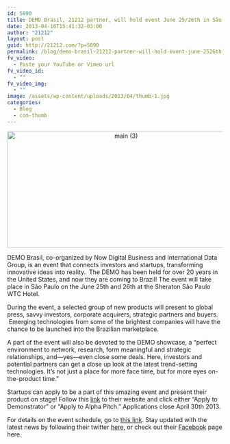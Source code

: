 ```yaml
---
id: 5890
title: DEMO Brasil, 21212 partner, will hold event June 25/26th in São Paulo!
date: 2013-04-16T15:41:32-03:00
author: "21212"
layout: post
guid: http://21212.com/?p=5890
permalink: /blog/demo-brasil-21212-partner-will-hold-event-june-2526th-in-sao-paulo/
fv_video:
  - Paste your YouTube or Vimeo url
fv_video_id:
  - ""
fv_video_img:
  - ""
image: /assets/wp-content/uploads/2013/04/thumb-1.jpg
categories:
  - Blog
  - com-thumb
---
```

<p dir="ltr" style="text-align: center;">
  <a href="http://21212.com/assets/wp-content/uploads/2013/04/main-3.jpg"><img class="size-full wp-image-5892 aligncenter" alt="main (3)" src="{{ site.url }}/assets/wp-content/uploads/2013/04/main-3.jpg" width="540" height="272" srcset="{{ site.url }}/assets/wp-content/uploads/2013/04/main-3.jpg 540w, {{ site.url }}/assets/wp-content/uploads/2013/04/main-3-300x151.jpg 300w" sizes="(max-width: 540px) 100vw, 540px" /></a>
</p>

<p dir="ltr">
  DEMO Brasil, co-organized by Now Digital Business and International Data Group, is an event that connects investors and startups, transforming innovative ideas into reality.  The DEMO has been held for over 20 years in the United States, and now they are coming to Brazil! The event will take place in São Paulo on the June 25th and 26th at the Sheraton São Paulo WTC Hotel.
</p>

During the event, a selected group of new products will present to global press, savvy investors, corporate acquirers, strategic partners and buyers.  Emerging technologies from some of the brightest companies will have the chance to be launched into the Brazilian marketplace.

A part of the event will also be devoted to the DEMO showcase, a “perfect environment to network, research, form meaningful and strategic relationships, and—yes—even close some deals. Here, investors and potential partners can get a close up look at the latest trend-setting technologies. It’s not just a place for more face time, but for more eyes on-the-product time.”

Startups can apply to be a part of this amazing event and present their product on stage! Follow this [link](http://www.demobrasil.com.br/en/) to their website and click either “Apply to Demonstrator” or “Apply to Alpha Pitch.” Applications close April 30th 2013.

For details on the event schedule, go to [this link](http://www.demobrasil.com.br/en/programme/). Stay updated with the latest news by following their twitter [here](https://twitter.com/DEMOBrasil), or check out their [Facebook](https://www.facebook.com/pages/DEMO-Brasil/494821417235749?fref=ts) page here.